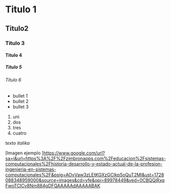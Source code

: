 # Titulo 1 
## Titulo2 
### Titulo 3
#### Titulo 4
##### Titulo 5 
###### Titulo 6

* bullet 1
* bullet 2
* bullet 3
  
1. uni
2. dos
3. tres
4. cuatro 


_texto italika_

[Imagen ejemplo 
]https://www.google.com/url?sa=i&url=https%3A%2F%2Fzimbronapps.com%2Feducacion%2Fsistemas-computacionales%2Fhistoria-desarrollo-y-estado-actual-de-la-profesion-ingenieria-en-sistemas-computacionales%2F&psig=AOvVaw3zLEtKGXzGClkp5oQuT2Ml&ust=1728088348959000&source=images&cd=vfe&opi=89978449&ved=0CBQQjRxqFwoTCICv8Nm884gDFQAAAAAdAAAAABAK
